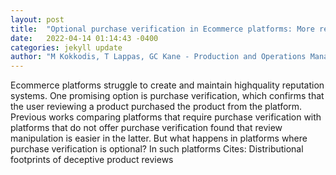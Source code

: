 ```yaml
---
layout: post
title:  "Optional purchase verification in Ecommerce platforms: More representative product ratings and higherquality reviews"
date:   2022-04-14 01:14:43 -0400
categories: jekyll update
author: "M Kokkodis, T Lappas, GC Kane - Production and Operations Management"
---
```

Ecommerce platforms struggle to create and maintain highquality reputation systems. One promising option is purchase verification, which confirms that the user reviewing a product purchased the product from the platform. Previous works comparing platforms that require purchase verification with platforms that do not offer purchase verification found that review manipulation is easier in the latter. But what happens in platforms where purchase verification is optional? In such platforms Cites: Distributional footprints of deceptive product reviews